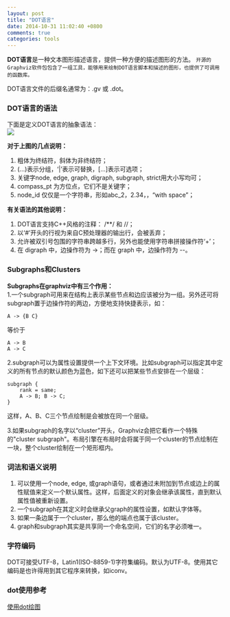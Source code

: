 ```yaml
---
layout: post
title: "DOT语言"
date: 2014-10-31 11:02:40 +0800
comments: true
categories: tools
---
```


**DOT语言**是一种文本图形描述语言，提供一种方便的描述图形的方法。
`开源的Graphviz软件包包含了一组工具，能够用来绘制DOT语言脚本和描述的图形，也提供了可调用的函数库。`

DOT语言文件的后缀名通常为：.gv 或 .dot。  

### DOT语言的语法

下面是定义DOT语言的抽象语法：  
![](http://cosail.github.io/images/dot-grammar.jpg")

**对于上图的几点说明：**

1. 粗体为终结符，斜体为非终结符；
2. (...)表示分组，‘|’表示可替换，[...]表示可选项；
3. 关键字node, edge, graph, digraph, subgraph, strict用大小写均可； 
4. compass_pt 为方位点，它们不是关键字；
5. node_id 仅仅是一个字符串，形如abc_2，2.34，<html-like>，“with space”；

**有关语法的其他说明：**  

1. DOT语言支持C++风格的注释： /**/ 和 //；  
2. 以‘#’开头的行视为来自C预处理器的输出行，会被丢弃；  
3. 允许被双引号包围的字符串跨越多行，另外也能使用字符串拼接操作符‘+’；
4. 在 digraph 中，边操作符为 ->；而在 graph 中，边操作符为 --。

### Subgraphs和Clusters

**Subgraphs在graphviz中有三个作用：**  
1.一个subgraph可用来在结构上表示某些节点和边应该被分为一组。另外还可将subgraph置于边操作符的两边，方便地支持快捷表示，如：
```
A -> {B C}
```
等价于
```
A -> B
A -> C
```

2.subgraph可以为属性设置提供一个上下文环境。比如subgraph可以指定其中定义的所有节点的默认颜色为蓝色，如下还可以把某些节点安排在一个层级：
```
subgraph {
	rank = same;
	A -> B; B -> C;
}
```
这样，A、B、C三个节点绘制是会被放在同一个层级。

3.如果subgraph的名字以“cluster”开头，Graphviz会把它看作一个特殊的"cluster subgraph"。布局引擎在布局时会将属于同一个cluster的节点绘制在一块，整个cluster绘制在一个矩形框内。

### 词法和语义说明

1. 可以使用一个node, edge, 或graph语句，或者通过未附加到节点或边上的属性赋值来定义一个默认属性。这样，后面定义的对象会继承该属性，直到默认属性值被重新设置。
2. 一个subgraph在其定义时会继承父graph的属性设置，如默认字体等。
3. 如果一条边属于一个cluster，那么他的端点也属于该cluster。
4. graph和subgraph其实是共享同一个命名空间，它们的名字必须唯一。

### 字符编码

DOT可接受UTF-8，Latin1(ISO-8859-1)字符集编码。默认为UTF-8。使用其它编码是也许得用到其它程序来转换，如iconv。

### dot使用参考

[使用dot绘图](http://cosail.github.io/blog/2014/11/02/shi-yong-dothui-tu/)


